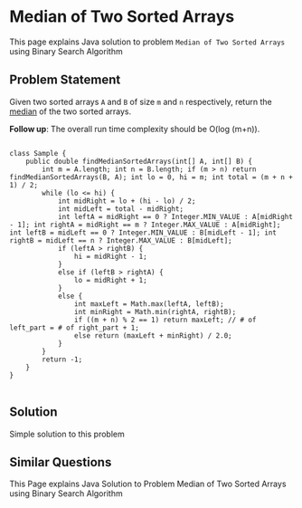 [comment]: metadata=
[comment]: keywords=
[comment]: robots=
<h1>Median of Two Sorted Arrays</h1>
<p>This page explains Java solution to problem <code class="inline">Median of Two Sorted Arrays</code> using Binary Search Algorithm</p>


<h2 class="heading">Problem Statement</h2>
<p>
Given two sorted arrays <code class="inline">A</code> and <code class="inline">B</code> of size <code class="inline">m</code> and <code class="inline">n</code> respectively, return the <a href="https://en.wikipedia.org/wiki/Median" class="absolute" target="_blank" rel="noopener noreferrer">median</a> of the two sorted arrays.
</p>

<p>
<strong>Follow up</strong>: The overall run time complexity should be O(log (m+n)).
</p>

<pre class="language-java">
<code>
class Sample {
    public double findMedianSortedArrays(int[] A, int[] B) {
        int m = A.length; int n = B.length; if (m > n) return findMedianSortedArrays(B, A); int lo = 0, hi = m; int total = (m + n + 1) / 2;
        while (lo <= hi) {
            int midRight = lo + (hi - lo) / 2;
            int midLeft = total - midRight;
            int leftA = midRight == 0 ? Integer.MIN_VALUE : A[midRight - 1]; int rightA = midRight == m ? Integer.MAX_VALUE : A[midRight]; int leftB = midLeft == 0 ? Integer.MIN_VALUE : B[midLeft - 1]; int rightB = midLeft == n ? Integer.MAX_VALUE : B[midLeft];
            if (leftA > rightB) {
                hi = midRight - 1;
            }
            else if (leftB > rightA) {
                lo = midRight + 1;
            }
            else {
                int maxLeft = Math.max(leftA, leftB);
                int minRight = Math.min(rightA, rightB);
                if ((m + n) % 2 == 1) return maxLeft; // # of left_part = # of right_part + 1;
                else return (maxLeft + minRight) / 2.0;
            }
        }
        return -1;
    }
}
</code>
</pre>


<h2 class="heading">Solution</h2>
<p>Simple solution to this problem </p>


<h2 class="heading">Similar Questions</h2>
<p>This Page explains Java Solution to Problem Median of Two Sorted Arrays using Binary Search Algorithm</p>

